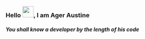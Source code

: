 ### Hello <img src="https://raw.githubusercontent.com/MartinHeinz/MartinHeinz/master/wave.gif" width="30px"/>, I am Ager Austine

<!--
**ageraustine/ageraustine** is a ✨ _special_ ✨ repository because its `README.md` (this file) appears on your GitHub profile.

Here are some ideas to get you started:

- 🔭 I’m currently working on ...
- 🌱 I’m currently learning ...
- 👯 I’m looking to collaborate on ...
- 🤔 I’m looking for help with ...
- 💬 Ask me about ...
- 📫 How to reach me: ...
- 😄 Pronouns: ...
- ⚡ Fun fact: ...
-->
##### You shall know a developer by the length of his code
